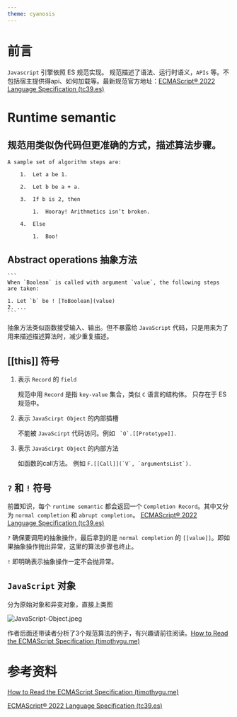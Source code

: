 ```yaml
---
theme: cyanosis
---
```


# 前言

`Javascript` 引擎依照 ES 规范实现。 规范描述了语法、运行时语义，`APIs` 等。不包括宿主提供得api、如何加载等。最新规范官方地址：[ECMAScript® 2022 Language Specification (tc39.es)](https://tc39.es/ecma262/)

# Runtime semantic

## 规范用类似伪代码但更准确的方式，描述算法步骤。

```
A sample set of algorithm steps are:

    1.  Let a be 1.

    2.  Let b be a + a.

    3.  If b is 2, then

        1.  Hooray! Arithmetics isn’t broken.

    4.  Else

        1.  Boo!
```    

## Abstract operations 抽象方法

    ```
    When `Boolean` is called with argument `value`, the following steps are taken:

    1. Let `b` be ! [ToBoolean](value)
    2. ...
    ```

抽象方法类似函数接受输入、输出。但不暴露给 `JavaScript` 代码，只是用来为了用来描述描述算法时，减少重复描述。

## [[this]] 符号

1. 表示 `Record` 的 `field`

   规范中用 `Record` 是指 `key-value` 集合，类似 `C` 语言的结构体。 只存在于 ES 规范中。

2. 表示 `JavaScirpt Object` 的内部插槽

   不能被 `JavaScirpt` 代码访问。例如 ``` `O`.[[Prototype]].```

3. 表示 `JavaScirpt Object` 的内部方法

   如函数的call方法。 例如 ```F.[[Call]](`V`, `argumentsList`).```

## `?` 和 `!` 符号

前置知识，每个 `runtime semantic` 都会返回一个 `Completion Record`。其中又分为 `normal completion` 和 `abrupt completion`。 [ECMAScript® 2022 Language Specification (tc39.es)](https://tc39.es/ecma262/#sec-completion-record-specification-type)

`?` 确保要调用的抽象操作，最后拿到的是 `normal completion` 的 `[[value]]`。即如果抽象操作抛出异常，这里的算法步骤也终止。

`!` 即明确表示抽象操作一定不会抛异常。

## `JavaScript` 对象

分为原始对象和异变对象，直接上类图

![JavaScript-Object.jpeg](https://p3-juejin.byteimg.com/tos-cn-i-k3u1fbpfcp/17f4dea117bf4939b972c354bbb0c985~tplv-k3u1fbpfcp-watermark.image)

作者后面还带读者分析了3个规范算法的例子，有兴趣请前往阅读。[How to Read the ECMAScript Specification (timothygu.me)](https://timothygu.me/es-howto/#example-string-prototype-substring)

# 参考资料

[How to Read the ECMAScript Specification (timothygu.me)](https://timothygu.me/es-howto/)

[ECMAScript® 2022 Language Specification (tc39.es)](https://tc39.es/ecma262/)